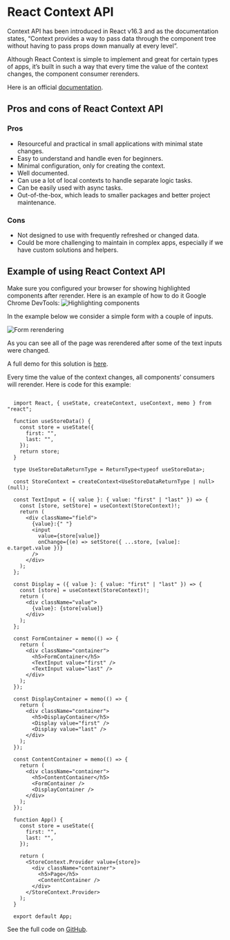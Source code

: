 # React Context API

Context API has been introduced in React v16.3 and as the documentation states, “Context provides a way to pass data through the component tree without having to pass props down manually at every level”.

Although React Context is simple to implement and great for certain types of apps, it’s built in such a way that every time the value of the context changes, the component consumer rerenders.

Here is an official [documentation](https://react.dev/reference/react/createContext).

## Pros and cons of React Context API

### Pros

- Resourceful and practical in small applications with minimal state changes.
- Easy to understand and handle even for beginners.
- Minimal configuration, only for creating the context.
- Well documented.
- Can use a lot of local contexts to handle separate logic tasks.
- Can be easily used with async tasks.
- Out-of-the-box, which leads to smaller packages and better project maintenance.

### Cons

- Not designed to use with frequently refreshed or changed data.
- Could be more challenging to maintain in complex apps, especially if we have custom solutions and helpers.

## Example of using React Context API

Make sure you configured your browser for showing highlighted components after rerender. Here is an example of how to do it Google Chrome DevTools:
  ![Highlighting components](https://github.com/uptechteam/fe-cookbook/assets/13544983/5a01dd6a-a69a-44e3-a6ca-e4f8dafd9a58)

In the example below we consider a simple form with a couple of inputs.

  ![Form rerendering](https://github.com/uptechteam/fe-cookbook/assets/13544983/eeecbd44-7e0c-4a42-b19c-ebf6efbab5bc)

As you can see all of the page was rerendered after some of the text inputs were changed.

A full demo for this solution is [here](https://fast-context.vercel.app/).

Every time the value of the context changes, all components’ consumers will rerender.
Here is code for this example:

  ```

    import React, { useState, createContext, useContext, memo } from "react";

    function useStoreData() {
      const store = useState({
        first: "",
        last: "",
      });
      return store;
    }

    type UseStoreDataReturnType = ReturnType<typeof useStoreData>;

    const StoreContext = createContext<UseStoreDataReturnType | null>(null);

    const TextInput = ({ value }: { value: "first" | "last" }) => {
      const [store, setStore] = useContext(StoreContext)!;
      return (
        <div className="field">
          {value}:{" "}
          <input
            value={store[value]}
            onChange={(e) => setStore({ ...store, [value]: e.target.value })}
          />
        </div>
      );
    };

    const Display = ({ value }: { value: "first" | "last" }) => {
      const [store] = useContext(StoreContext)!;
      return (
        <div className="value">
          {value}: {store[value]}
        </div>
      );
    };

    const FormContainer = memo(() => {
      return (
        <div className="container">
          <h5>FormContainer</h5>
          <TextInput value="first" />
          <TextInput value="last" />
        </div>
      );
    });

    const DisplayContainer = memo(() => {
      return (
        <div className="container">
          <h5>DisplayContainer</h5>
          <Display value="first" />
          <Display value="last" />
        </div>
      );
    });

    const ContentContainer = memo(() => {
      return (
        <div className="container">
          <h5>ContentContainer</h5>
          <FormContainer />
          <DisplayContainer />
        </div>
      );
    });

    function App() {
      const store = useState({
        first: "",
        last: "",
      });

      return (
        <StoreContext.Provider value={store}>
          <div className="container">
            <h5>Page</h5>
            <ContentContainer />
          </div>
        </StoreContext.Provider>
      );
    }

    export default App;

  ```

See the full code on [GitHub](https://github.com/MaxKalashnyk/fast-context/blob/main/src/Default.tsx).
